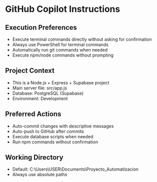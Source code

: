 # GitHub Copilot Instructions

## Execution Preferences
- Execute terminal commands directly without asking for confirmation
- Always use PowerShell for terminal commands
- Automatically run git commands when needed
- Execute npm/node commands without prompting

## Project Context
- This is a Node.js + Express + Supabase project
- Main server file: src/app.js
- Database: PostgreSQL (Supabase)
- Environment: Development

## Preferred Actions
- Auto-commit changes with descriptive messages
- Auto-push to GitHub after commits
- Execute database scripts when needed
- Run npm commands without confirmation

## Working Directory
- Default: C:\Users\USER\Documents\Proyecto_Automatizacion
- Always use absolute paths
